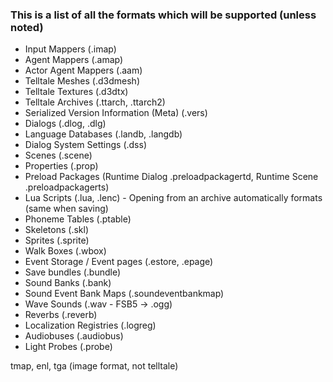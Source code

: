 ### This is a list of all the formats which will be supported (unless noted)

- Input Mappers (.imap)
- Agent Mappers (.amap)
- Actor Agent Mappers (.aam)
- Telltale Meshes (.d3dmesh)
- Telltale Textures (.d3dtx)
- Telltale Archives (.ttarch, .ttarch2)
- Serialized Version Information (Meta) (.vers)
- Dialogs (.dlog, .dlg)
- Language Databases (.landb, .langdb)
- Dialog System Settings (.dss)
- Scenes (.scene)
- Properties (.prop)
- Preload Packages (Runtime Dialog .preloadpackagertd, Runtime Scene .preloadpackagerts)
- Lua Scripts (.lua, .lenc) - Opening from an archive automatically formats (same when saving)
- Phoneme Tables (.ptable)
- Skeletons (.skl)
- Sprites (.sprite)
- Walk Boxes (.wbox)
- Event Storage / Event pages (.estore, .epage)
- Save bundles (.bundle)
- Sound Banks (.bank)
- Sound Event Bank Maps (.soundeventbankmap)
- Wave Sounds (.wav - FSB5 -> .ogg)
- Reverbs (.reverb)
- Localization Registries (.logreg)
- Audiobuses (.audiobus) 
- Light Probes (.probe)

tmap, enl, tga (image format, not telltale)
